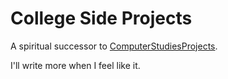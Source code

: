 # College Side Projects

A spiritual successor to [ComputerStudiesProjects](https://github.com/That-One-Nerd/ComputerStudiesProjects).

I'll write more when I feel like it.
